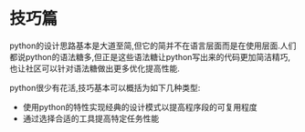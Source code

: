 # 技巧篇

python的设计思路基本是大道至简,但它的简并不在语言层面而是在使用层面.人们都说python的语法糖多,但正是这些语法糖让python写出来的代码更加简洁精巧,也让社区可以针对语法糖做出更多优化提高性能.

python很少有花活,技巧基本可以概括为如下几种类型:

+ 使用python的特性实现经典的设计模式以提高程序段的可复用程度
+ 通过选择合适的工具提高特定任务性能